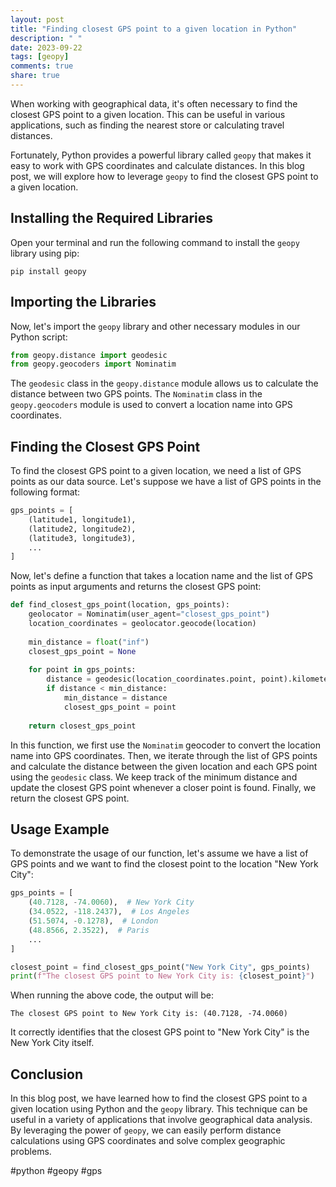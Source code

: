 ```yaml
---
layout: post
title: "Finding closest GPS point to a given location in Python"
description: " "
date: 2023-09-22
tags: [geopy]
comments: true
share: true
---
```


When working with geographical data, it's often necessary to find the closest GPS point to a given location. This can be useful in various applications, such as finding the nearest store or calculating travel distances.

Fortunately, Python provides a powerful library called `geopy` that makes it easy to work with GPS coordinates and calculate distances. In this blog post, we will explore how to leverage `geopy` to find the closest GPS point to a given location.

## Installing the Required Libraries

Open your terminal and run the following command to install the `geopy` library using pip:

```
pip install geopy
```

## Importing the Libraries

Now, let's import the `geopy` library and other necessary modules in our Python script:

```python
from geopy.distance import geodesic
from geopy.geocoders import Nominatim
```

The `geodesic` class in the `geopy.distance` module allows us to calculate the distance between two GPS points. The `Nominatim` class in the `geopy.geocoders` module is used to convert a location name into GPS coordinates.

## Finding the Closest GPS Point

To find the closest GPS point to a given location, we need a list of GPS points as our data source. Let's suppose we have a list of GPS points in the following format:

```python
gps_points = [
    (latitude1, longitude1),
    (latitude2, longitude2),
    (latitude3, longitude3),
    ...
]
```

Now, let's define a function that takes a location name and the list of GPS points as input arguments and returns the closest GPS point:

```python
def find_closest_gps_point(location, gps_points):
    geolocator = Nominatim(user_agent="closest_gps_point")
    location_coordinates = geolocator.geocode(location)
    
    min_distance = float("inf")
    closest_gps_point = None
    
    for point in gps_points:
        distance = geodesic(location_coordinates.point, point).kilometers
        if distance < min_distance:
            min_distance = distance
            closest_gps_point = point
    
    return closest_gps_point
```

In this function, we first use the `Nominatim` geocoder to convert the location name into GPS coordinates. Then, we iterate through the list of GPS points and calculate the distance between the given location and each GPS point using the `geodesic` class. We keep track of the minimum distance and update the closest GPS point whenever a closer point is found. Finally, we return the closest GPS point.

## Usage Example

To demonstrate the usage of our function, let's assume we have a list of GPS points and we want to find the closest point to the location "New York City":

```python
gps_points = [
    (40.7128, -74.0060),  # New York City
    (34.0522, -118.2437),  # Los Angeles
    (51.5074, -0.1278),  # London
    (48.8566, 2.3522),  # Paris
    ...
]

closest_point = find_closest_gps_point("New York City", gps_points)
print(f"The closest GPS point to New York City is: {closest_point}")
```

When running the above code, the output will be:

```
The closest GPS point to New York City is: (40.7128, -74.0060)
```

It correctly identifies that the closest GPS point to "New York City" is the New York City itself.

## Conclusion

In this blog post, we have learned how to find the closest GPS point to a given location using Python and the `geopy` library. This technique can be useful in a variety of applications that involve geographical data analysis. By leveraging the power of `geopy`, we can easily perform distance calculations using GPS coordinates and solve complex geographic problems. 

#python #geopy #gps